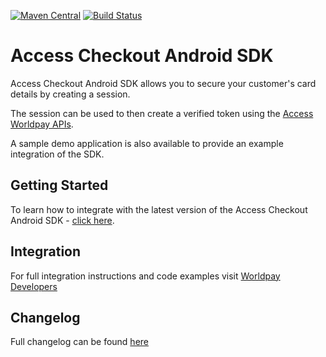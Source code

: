 [![Maven Central](https://maven-badges.herokuapp.com/maven-central/com.worldpay.access/access-checkout-android/badge.svg)](https://maven-badges.herokuapp.com/maven-central/com.worldpay.access/access-checkout-android)
[![Build Status](https://app.bitrise.io/app/70d419e86c91a8b6/status.svg?token=PiRRusMO6rZNofgN93wOyQ&branch=master)](https://app.bitrise.io/app/70d419e86c91a8b6)

# Access Checkout Android SDK 

Access Checkout Android SDK allows you to secure your customer's card details by creating a session.

The session can be used to then create a verified token using the [Access Worldpay APIs](https://developer.worldpay.com/docs/access-worldpay/get-started).

A sample demo application is also available to provide an example integration of the SDK.

## Getting Started

To learn how to integrate with the latest version of the Access Checkout Android SDK - [click here](https://maven-badges.herokuapp.com/maven-central/com.worldpay.access/access-checkout-android).

## Integration

For full integration instructions and code examples visit [Worldpay Developers](https://developer.worldpay.com/docs/access-worldpay/checkout/android)

## Changelog

Full changelog can be found [here](CHANGELOG.md)

